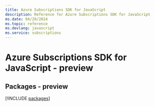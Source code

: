 ```yaml
---
title: Azure Subscriptions SDK for JavaScript
description: Reference for Azure Subscriptions SDK for JavaScript
ms.date: 04/29/2024
ms.topic: reference
ms.devlang: javascript
ms.service: subscriptions
---
```

# Azure Subscriptions SDK for JavaScript - preview
## Packages - preview
[!INCLUDE [packages](subscriptions-index.md)]